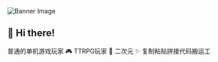 <!--- Banner Image --->
<img class="banner" src="https://s2.loli.net/2023/05/23/Msj5XkZtJ8fb3a7.jpg" alt="Banner Image">

<!--- Introduction Section --->
<section class="introduction">
  <h1>👋 Hi there!</h1>
  <p>普通的单机游戏玩家 🎮 TTRPG玩家 🐉 二次元 ✨ 复制粘贴拼接代码搬运工 </p>
</section>
</body>
</html>
